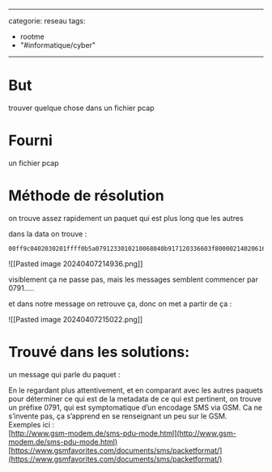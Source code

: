 <script src="../../../js/password-protect.js"></script>

---
categorie: reseau
tags:
  - rootme
  - "#informatique/cyber"
---
# But

trouver quelque chose dans un fichier pcap

# Fourni

un fichier pcap

# Méthode de résolution

on trouve assez rapidement un paquet qui est plus long que les autres

dans la data on trouve : 

```
00ff9c0402030201ffff0b5a0791233010210068040b917120336603f800002140206165028047c7f79b0c52bfc52c101d5d0699d9e133283d0785e764f87b6da7956bb7f82d2c8b
```

![[Pasted image 20240407214936.png]]


visiblement ça ne passe pas, mais les messages semblent commencer par 0791.....

et dans notre message on retrouve ça, donc on met a partir de ça :

![[Pasted image 20240407215022.png]]


# Trouvé dans les solutions: 
un message qui parle du paquet :

En le regardant plus attentivement, et en comparant avec les autres paquets pour déterminer ce qui est de la metadata de ce qui est pertinent, on trouve un préfixe 0791, qui est symptomatique d’un encodage SMS via GSM. Ca ne s’invente pas, ça s’apprend en se renseignant un peu sur le GSM.  
Exemples ici :  
[http://www.gsm-modem.de/sms-pdu-mode.html](http://www.gsm-modem.de/sms-pdu-mode.html)  
[https://www.gsmfavorites.com/documents/sms/packetformat/](https://www.gsmfavorites.com/documents/sms/packetformat/)
